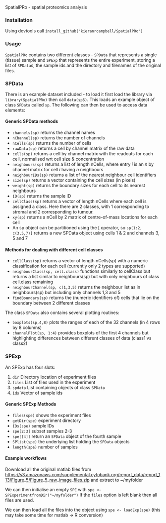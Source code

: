 SpatialPRo - spatial proteomics analysis

### Installation

Using devtools call `install_github("kieranrcampbell/SpatialPRo")`

### Usage

`SpatialPRo` contains two different classes - `SPData` that represents a single (tissue) sample and `SPExp` that represents the entire experiment, storing a list of `SPData`s, the sample ids and the directory and filenames of the original files.

### SPData

There is an example dataset included - to load it first load the library via `library(SpatialPRo)` then call `data(sp5)`. This loads an example object of class `SPData` called `sp`. The following can then be used to access data elements:

#### Generic SPData methods
* `channels(sp)` returns the channel names
* `nChannel(sp)` returns the number of channels
* `nCells(sp)` returns the number of cells
* `rawData(sp)` returns a cell by channel matrix of the raw data
* `cells(sp)` returns a cell by channel matrix with the readouts for each cell, normalised wrt cell size & concentration
* `neighbours(sp)` returns a list of length nCells, where entry *i*  is an *n* by channel matrix for cell *i* having *n* neighbours
* `neighbourIDs(sp)` returns a list of the nearest neighbour cell identifiers
* `size(sp)` returns a vector containing the cell sizes (in pixels)
* `weight(sp)` returns the boundary sizes for each cell to its nearest neighbours
* `ID(sp)` returns the sample ID
* `cellClass(sp)` returns a vector of length nCells where each cell is assigned a class. Here there are 2 classes, with 1 corresponding to stromal and 2 corresponding to tumour.
* `xy(sp)` returns a nCell by 2 matrix of centre-of-mass locations for each cell
* An sp object can be partitioned using the [ operator, so `sp[1:2, c(3,5,7)]` returns a new SPData object
using cells 1 & 2 and channels 3, 5 and 7

#### Methods for dealing with different cell classes
* `cellClass(sp)` returns a vector of length nCells(sp) with a numeric classification for each cell (currently only 2 types are supported)
* `neighbourClass(sp, cell.class)` functions similarly to cellClass but returns a list similar to neighbours(sp) but with only neighbours of class cell.class remaining
* `neighbourChannel(sp, c(1,3,5)` returns the neighbour list as in neighbours(sp) but including only channels 1,3 and 5
* `findBoundary(sp)` returns the (numeric identifiers of) cells that lie on the boundary between 2 different classes


The class `SPData` also contains several plotting routines:

* `boxplots(sp,4,8)` plots the ranges of each of the 32 channels (in 4 rows by 8 columns)
* `channelPlot(sp, 1:4)` provides boxplots of the first 4 channels but highlighting differences between different classes of data (class1 vs class2)

### SPExp

An SPExp has four slots:

1. `dir` Directory location of experiment files
2. `files` List of files used in the experiment
3. `spdata` List containing objects of class `SPData`
4. `ids` Vector of sample ids

#### Generic SPExp Methods
* `files(spe)` shows the experiment files
* `getDir(spe)` experiment directory
* `IDs(spe)` sample IDs
* `spe[2:3]` subset samples 2-3
* `spe[[4]]` return an `SPData` object of the fourth sample
* `SPlist(spe)` the underlying list holding the `SPData` objects
* `length(spe)` number of samples

#### Example workflows
Download all the original matlab files from
https://s3.amazonaws.com/supplemental.cytobank.org/report_data/report_113/Figure_5/Figure_5_raw_image_files.zip
and extract to
~/myfolder

We can then initialise an empty `SPE` with
`spe <- SPExperimentfromDir("~/myfolder")`
If the `files` option is left blank then all files are used.

We can then load all the files into the object using
`spe <- loadExp(spe)`
(this may take some time for matlab -> R conversion)

